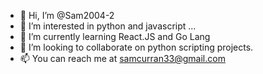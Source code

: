 - 👋 Hi, I’m @Sam2004-2
- 👀 I’m interested in python and javascript ...
- 🌱 I’m currently learning React.JS and Go Lang
- 💞️ I’m looking to collaborate on python scripting projects.
- 📫 You can reach me at samcurran33@gmail.com

